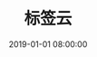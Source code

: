 ---
uuid: 0d586e10-2a79-11ea-bdb7-f14c81971666
title: 标签云
date: 2019-01-01 08:00:00
tagcloud: true
comments: false
---